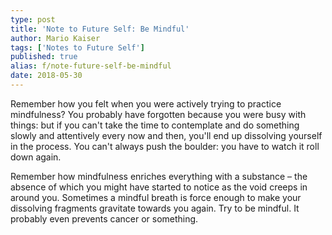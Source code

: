 ```yaml
---
type: post
title: 'Note to Future Self: Be Mindful'
author: Mario Kaiser
tags: ['Notes to Future Self']
published: true
alias: f/note-future-self-be-mindful
date: 2018-05-30
---
```


Remember how you felt when you were actively trying to practice mindfulness? You probably have forgotten because you were busy with things: but if you can't take the time to contemplate and do something slowly and attentively every now and then, you'll end up dissolving yourself in the process. You can't always push the boulder: you have to watch it roll down again.

Remember how mindfulness enriches everything with a substance – the absence of which you might have started to notice as the void creeps in around you. Sometimes a mindful breath is force enough to make your dissolving fragments gravitate towards you again. Try to be mindful. It probably even prevents cancer or something.
